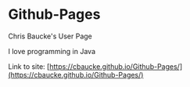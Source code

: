 # Github-Pages
Chris Baucke's User Page

I love programming in Java

Link to site: [https://cbaucke.github.io/Github-Pages/](https://cbaucke.github.io/Github-Pages/)